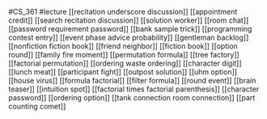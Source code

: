 #CS_361
#lecture
[[recitation underscore discussion]]
[[appointment credit]]
[[search recitation discussion]]
[[solution worker]]
[[room chat]]
[[password requirement password]]
[[bank sample trick]]
[[programming contest entry]]
[[event phase advice probability]]
[[gentleman backlog]]
[[nonfiction fiction book]]
[[friend neighbor]]
[[fiction book]]
[[option round]]
[[family fire moment]]
[[permutation formula]]
[[tree factory]]
[[factorial permutation]]
[[ordering waste ordering]]
[[character digit]]
[[lunch meat]]
[[participant fight]]
[[outpost solution]]
[[uhm option]]
[[house virus]]
[[formula factorial]]
[[filter formula]]
[[round event]]
[[brain teaser]]
[[intuition spot]]
[[factorial times factorial parenthesis]]
[[character password]]
[[ordering option]]
[[tank connection room connection]]
[[part counting comet]]
